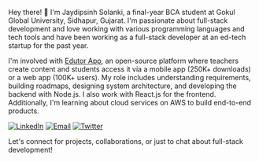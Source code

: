Hey there! 👋 I'm Jaydipsinh Solanki, a final-year BCA student at Gokul Global University, Sidhapur, Gujarat. I'm passionate about full-stack development and love working with various programming languages and tech tools and have been working as a full-stack developer at an ed-tech startup for the past year.

I'm involved with [Edutor App](http://edutorapp.com), an open-source platform where teachers create content and students access it via a mobile app (250K+ downloads) or a web app (100K+ users). My role includes understanding requirements, building roadmaps, designing system architecture, and developing the backend with Node.js. I also work with React.js for the frontend. Additionally, I'm learning about cloud services on AWS to build end-to-end products.

[![LinkedIn](https://img.shields.io/badge/LinkedIn-blue?style=flat-square&logo=linkedin&logoColor=white&labelColor=blue)](https://www.linkedin.com/in/jaydipsinhsolanki/)
[![Email](https://img.shields.io/badge/Email-red?style=flat-square&logo=gmail&logoColor=white&labelColor=red)](mailto:jaydipsinhsolanki9297@gmail.com)
[![Twitter](https://img.shields.io/badge/Twitter-1DA1F2?style=flat-square&logo=twitter&logoColor=white&labelColor=1DA1F2)](https://x.com/jaydipsinh_13)



Let's connect for projects, collaborations, or just to chat about full-stack development!

